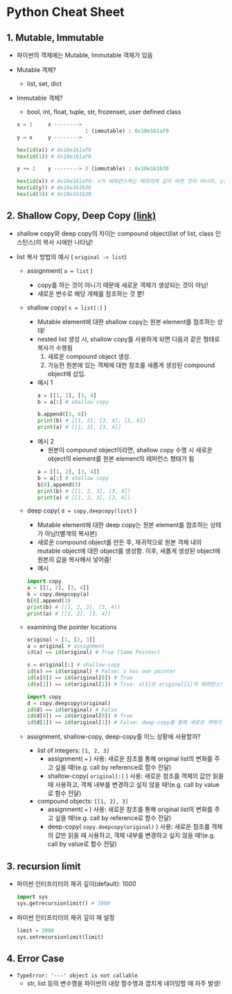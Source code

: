 # Python Cheat Sheet

## 1. Mutable, Immutable

* 파이썬의 객체에는 Mutable, Immutable 객체가 있음

* Mutable 객체?
  * list, set, dict

* Immutable 객체?
  * bool, int, float, tuple, str, frozenset, user defined class
  ```py
  x = 1     x --------> 
                        1 (immutable) : 0x10e161af0
  y = x     y -------->

  hex(id(x)) # 0x10e161af0
  hex(id(1)) # 0x10e161af0

  y += 2    y --------> 3 (immutable) : 0x10e161b30

  hex(id(x)) # 0x10e161af0: x가 레퍼런스하는 메모리의 값이 바뀐 것이 아니라, y는 새로운 메모리를 가리키게 됨!
  hex(id(y)) # 0x10e161b30
  hex(id(3)) # 0x10e161b30
  ```

## 2. Shallow Copy, Deep Copy [(link)](https://medium.com/@thawsitt/assignment-vs-shallow-copy-vs-deep-copy-in-python-f70c2f0ebd86)

* shallow copy와 deep copy의 차이는 compound object(list of list, class 인스턴스)의 복사 시에만 나타남!

* list 복사 방법의 예시 ( `original -> list`)
  * assignment( `a = list` )
    * copy를 하는 것이 아니기 때문에 새로운 객체가 생성되는 것이 아님!
    * 새로운 변수로 해당 개체를 참조하는 것 뿐!
  * shallow copy( `s = list[:]` )
    * Mutable element에 대한 shallow copy는 원본 element를 참조하는 상태!
    * nested list 생성 시, shallow copy를 사용하게 되면 다음과 같은 형태로 복사가 수행됨
      1. 새로운 compound object 생성.
      2. 가능한 원본에 있는 객체에 대한 참조를 새롭게 생성된 compound object에 삽입.
    * 예시 1
      ```py
      a = [[1, 2], [3, 4]
      b = a[:] # shallow copy
      
      b.append([3, 6])
      print(b) # [[1, 2], [3, 4], [5, 6]]
      print(a) # [[1, 2], [3, 4]]
      ``` 
    * 예시 2
      * 원본이 compound object이라면, shallow copy 수행 시 새로운 object의 element를 원본 element의 레퍼런스 형태가 됨
      ```py
      a = [[1, 2], [3, 4]]
      b = a[:] # shallow copy
      b[0].append(3)
      print(b) # [[1, 2, 3], [3, 4]]
      print(a) # [[1, 2, 3], [3, 4]]
      ```

  * deep copy( `d = copy.deepcopy(list)` )
    * Mutable element에 대한 deep copy는 원본 element를 참조하는 상태가 아님!(별개의 복사본)
    * 새로운 compound object를 만든 후, 재귀적으로 원본 객체 내의 mutable object에 대한 object를 생성함. 이후, 새롭게 생성된 object에 원본의 값을 복사해서 넣어줌!
    * 예시
    ```py
    import copy
    a = [[1, 2], [3, 4]]
    b = copy.deepcopy(a)
    b[0].append(3)
    print(b) # [[1, 2, 3], [3, 4]]
    print(a) # [[1, 2], [3, 4]]
    ```

  * examining the pointer locations
    ```py
    original = [1, [2, 3]]
    a = original # assignment
    id(a) == id(original) # True (Same Pointer)

    s = original[:] # shallow-copy
    id(s) == id(original) # False: s has own pointer
    id(s[0]) == id(original[0]) # True
    id(s[1]) == id(original[1]) # True: s[1]은 original[1]의 레퍼런스!

    import copy
    d = copy.deepcopy(original)
    id(d) == id(original) # False
    id(d[0]) == id(original[0]) # True
    id(d[1]) == id(original[1]) # False: deep-copy를 통해 새로운 객체가 생성되고, 생성된 객체에 original[1]의 값이 복사된 것!

    ```

  * assignment, shallow-copy, deep-copy를 어느 상황에 사용할까?
    * list of integers: `[1, 2, 3]`
      * assignment( `=` ) 사용: 새로운 참조를 통해 original list의 변화를 주고 싶을 때!(e.g. call by reference로 함수 전달)
      * shallow-copy( `original[:]` ) 사용: 새로운 참조를 객체의 값만 읽을 때 사용하고, 객체 내부를 변경하고 싶지 않을 때!(e.g. call by value로 함수 전달)
    * compound objects: `[[1, 2], 3]`
      * assignment( `=` ) 사용: 새로운 참조를 통해 original list의 변화를 주고 싶을 때!(e.g. call by reference로 함수 전달)
      * deep-copy( `copy.deepcopy(original)` ) 사용: 새로운 참조를 객체의 값만 읽을 때 사용하고, 객체 내부를 변경하고 싶지 않을 때!(e.g. call by value로 함수 전달)


## 3. recursion limit

* 파이썬 인터프리터의 재귀 깊이(default): 1000
  ```py
  import sys
  sys.getrecursionlimit() # 1000
  ```

* 파이썬 인터프리터의 재귀 깊이 재 설정
  ```py
  limit = 2000
  sys.setrecursionlimit(limit)
  ```

## 4. Error Case
* `TypeError: '---' object is not callable`
  * str, list 등의 변수명을 파이썬의 내장 함수명과 겹치게 네이밍할 때 자주 발생!